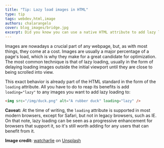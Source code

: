 ```yaml
---
title: "Tip: Lazy load images in HTML"
type: tip
tags: webdev,html,image
authors: chalarangelo
cover: blog_images/bridge.jpg
excerpt: Did you know you can use a native HTML attribute to add lazy load to images? Learn all you need to know with this quick tip.
---
```


Images are nowadays a crucial part of any webpage, but, as with most things, they come at a cost. Images are usually a major percentage of a page's load, which is why they make for a great candidate for optimization. The most common technique is that of lazy loading, usually in the form of delaying loading images outside the initial viewport until they are close to being scrolled into view.

This exact behavior is already part of the HTML standard in the form of the `loading` attribute. All you have to do to reap its benefits is add `loading="lazy"` to any images you want to add lazy loading to:

```html
<img src="/img/duck.png" alt="A rubber duck" loading="lazy" />
```

**Caveat:** At the time of writing, the `loading` attribute is supported in most modern browsers, except for Safari, but not in legacy browsers, such as IE. On that note, lazy loading can be seen as a progressive enhancement for browsers that support it, so it's still worth adding for any users that can benefit from it.

**Image credit:** [watcharlie](https://unsplash.com/@watcharlie?utm_source=unsplash&utm_medium=referral&utm_content=creditCopyText) on [Unsplash](https://unsplash.com?utm_source=unsplash&utm_medium=referral&utm_content=creditCopyText)
